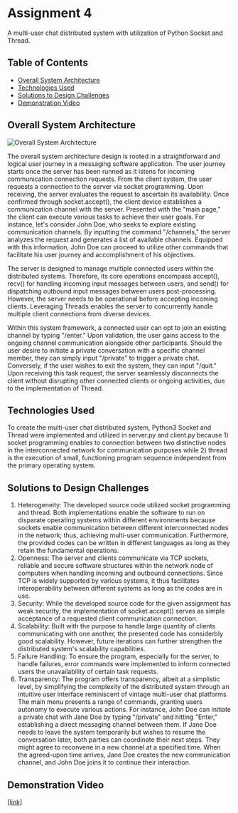 # Assignment 4
A multi-user chat distributed system with utilization of Python Socket and Thread. 

## Table of Contents
- [Overall System Architecture](#overall-system-architecture)
- [Technologies Used](#technologies-used)
- [Solutions to Design Challenges](#solutions-to-design-challenges)
- [Demonstration Video](#demonstration-video)

## Overall System Architecture 
![Overall System Architecture](https://github.com/Software-Cakes/Assignment-4/assets/117486461/ce8344c2-e423-46d7-9449-5356429b870d)

The overall system architecture design is rooted in a straightforward and logical user journey in a messaging software application. The user journey starts once the server has been runned as it istens for incoming communication connection requests. From the client system, the user requests a connection to the server via socket programming. Upon receiving, the server evaluates the request to ascertain its availability. Once confirmed through socket.accept(), the client device establishes a communication channel with the server. Presented with the "main page," the client can execute various tasks to achieve their user goals. For instance, let's consider John Doe, who seeks to explore existing communication channels. By inputting the command "/channels," the server analyzes the request and generates a list of available channels. Equipped with this information, John Doe can proceed to utilize other commands that facilitate his user journey and accomplishment of his objectives.

The server is designed to manage multiple connected users within the distributed systems. Therefore, its core operations encompass accept(), recv() for handling incoming input messages between users, and send() for dispatching outbound input messages between users post-processing. However, the server needs to be operational before accepting incoming clients. Leveraging Threads enables the server to concurrently handle multiple client connections from diverse devices.

Within this system framework, a connected user can opt to join an existing channel by typing "/enter." Upon validation, the user gains access to the ongoing channel communication alongside other participants. Should the user desire to initiate a private conversation with a specific channel member, they can simply input "/private" to trigger a private chat. Conversely, if the user wishes to exit the system, they can input "/quit." Upon receiving this task request, the server seamlessly disconnects the client without disrupting other connected clients or ongoing activities, due to the implementation of Thread.


## Technologies Used
To create the multi-user chat distributed system, Python3 Socket and Thread were implemented and utilized in server.py and client.py because 1) socket programming enables to connection between two distinctive nodes in the interconnected network for communication purposes while 2) thread is the execution of small, functioning program sequence independent from the primary operating system. 


## Solutions to Design Challenges
1. Heterogeneity: The developed source code utilized socket programming and thread. Both implementations enable the software to run on disparate operating systems within different environments because sockets enable communication between different interconnected nodes in the network; thus, achieving multi-user communication. Furthermore, the provided codes can be written in different languages as long as they retain the fundamental operations.
2. Openness: The server and clients communicate via TCP sockets, reliable and secure software structures within the network node of computers when handling incoming and outbound connections. Since TCP is widely supported by various systems, it thus facilitates interoperability between different systems as long as the codes are in use. 
3. Security: While the developed source code for the given assignment has weak security, the implementation of socket.accept() serves as simple acceptance of a requested client communication connection.
4. Scalability: Built with the purpose to handle large quantity of clients communicating with one another, the presented code has considerbly good scalability. However, future iterations can further strengthen the distributed system's scalability capabilities.  
5. Failure Handling: To ensure the program, especially for the server, to handle failures, error commands were implemented to inform connected users the unavailability of certain task requests. 
6. Transparency: The program offers transparency, albeit at a simplistic level, by simplifying the complexity of the distributed system through an intuitive user interface reminiscent of vintage multi-user chat platforms. The main menu presents a range of commands, granting users autonomy to execute various actions. For instance, John Doe can initiate a private chat with Jane Doe by typing "/private" and hitting "Enter," establishing a direct messaging channel between them. If Jane Doe needs to leave the system temporarily but wishes to resume the conversation later, both parties can coordinate their next steps. They might agree to reconvene in a new channel at a specified time. When the agreed-upon time arrives, Jane Doe creates the new communication channel, and John Doe joins it to continue their interaction.


## Demonstration Video
[[link]](https://youtu.be/ZpIcF5fAFrc)
